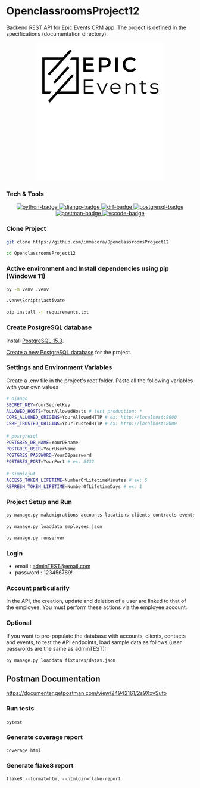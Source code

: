 # OpenclassroomsProject12
Backend REST API for Epic Events CRM app.
The project is defined in the specifications (documentation directory).

<p align="center">
  <img src="img/logo_light.png#gh-light-mode-only" alt="logo-light" />
  <img src="img/logo_dark.png#gh-dark-mode-only" alt="logo-dark" />
</p>

### Tech & Tools
<p align="center">
  <a href="https://www.python.org">
    <img src="https://img.shields.io/badge/Python-3.11.4-blue?style=for-the-badge&logo=python&logoColor=FFD43B" alt="python-badge">
  </a>
  <a href="https://www.djangoproject.com">
    <img src="https://img.shields.io/badge/Django-4.2.4-092E20?style=for-the-badge&logo=django&logoColor=green" alt="django-badge">
  </a>
    <a href="https://www.django-rest-framework.org/">
    <img src="https://img.shields.io/badge/DRF-3.14-ff1709?style=for-the-badge&logo=django&logoColor=white" alt="drf-badge">
  </a>
  </a>
    <a href="https://www.postgresql.org/">
    <img src="https://img.shields.io/badge/PostgreSQL-15.3-316192?style=for-the-badge&logo=postgresql&logoColor=white" alt="postgresql-badge">
  </a>
  <a href="https://documenter.getpostman.com/view/24942161/2s9XxvSufo">
    <img src="https://img.shields.io/badge/Postman-Docs-f06732?style=for-the-badge&logo=postman&logoColor=white" alt="postman-badge">
  </a>
  <a href="https://code.visualstudio.com/">
    <img src="https://img.shields.io/badge/Visual%20Studio%20Code-0078d7.svg?&style=for-the-badge&logo=visual-studio-code&logoColor=white" alt="vscode-badge">
  </a>
</p>

### Clone Project
```sh
git clone https://github.com/immacora/OpenclassroomsProject12
```
```sh
cd OpenclassroomsProject12
```

### Active environment and Install dependencies using pip (Windows 11)
```sh
py -m venv .venv
```
```sh
.venv\Scripts\activate
```
```sh
pip install -r requirements.txt
```

### Create PostgreSQL database
Install [PostgreSQL 15.3](https://www.postgresql.org/download/).

[Create a new PostgreSQL database](https://www.postgresqltutorial.com/postgresql-getting-started/connect-to-postgresql-database/) for the project.

### Settings and Environment Variables
Create a .env file in the project's root folder.
Paste all the following variables with your own values

```sh
# django
SECRET_KEY=YourSecretKey
ALLOWED_HOSTS=YourAllowedHosts # test production: *
CORS_ALLOWED_ORIGINS=YourAllowedHTTP # ex: http://localhost:8000
CSRF_TRUSTED_ORIGINS=YourTrustedHTTP # ex: http://localhost:8000

# postgresql
POSTGRES_DB_NAME=YourDBname
POSTGRES_USER=YourUserName
POSTGRES_PASSWORD=YourDBpassword
POSTGRES_PORT=YourPort # ex: 5432

# simplejwt
ACCESS_TOKEN_LIFETIME=NumberOfLifetimeMinutes # ex: 5
REFRESH_TOKEN_LIFETIME=NumberOfLifetimeDays # ex: 1
```

### Project Setup and Run

```sh
py manage.py makemigrations accounts locations clients contracts events && py manage.py migrate
```

```sh
py manage.py loaddata employees.json
```

```sh
py manage.py runserver
```

### Login
* email : adminTEST@email.com
* password : 123456789!

### Account particularity

In the API, the creation, update and deletion of a user are linked to that of the employee. You must perform these actions via the employee account.

### Optional

If you want to pre-populate the database with accounts, clients, contacts and events, to test the API endpoints, load sample data as follows (user passwords are the same as adminTEST):

```sh
py manage.py loaddata fixtures/datas.json
```

## Postman Documentation

https://documenter.getpostman.com/view/24942161/2s9XxvSufo


### Run tests

`pytest`

### Generate coverage report

`coverage html`

### Generate flake8 report

`flake8 --format=html --htmldir=flake-report`
